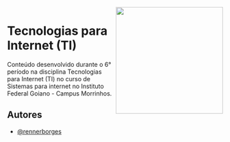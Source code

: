<img align="right" src="https://upload.wikimedia.org/wikipedia/commons/thumb/7/7c/Instituto_Federal_Goiano_-_Marca_Vertical_2015.svg/800px-Instituto_Federal_Goiano_-_Marca_Vertical_2015.svg.png" width="250px">

# Tecnologias para Internet (TI) 

Conteúdo desenvolvido durante o 6° período na disciplina Tecnologias para Internet (TI) no curso de Sistemas para internet no Instituto Federal Goiano - Campus Morrinhos. 


## Autores

- [@rennerborges](https://github.com/RennerBorges)


